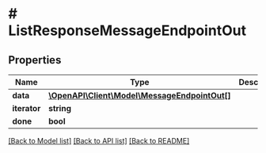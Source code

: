 # # ListResponseMessageEndpointOut

## Properties

Name | Type | Description | Notes
------------ | ------------- | ------------- | -------------
**data** | [**\OpenAPI\Client\Model\MessageEndpointOut[]**](MessageEndpointOut.md) |  |
**iterator** | **string** |  | [optional]
**done** | **bool** |  |

[[Back to Model list]](../../README.md#models) [[Back to API list]](../../README.md#endpoints) [[Back to README]](../../README.md)
